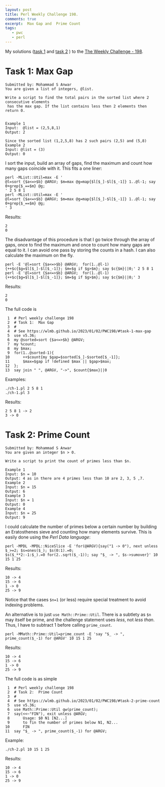 ```yaml
---
layout: post
title: Perl Weekly Challenge 198.
comments: true
excerpt:  Max Gap and  Prime Count
tags:
   - pwc
   - perl
---
```


My solutions
([task 1](https://github.com/wlmb/perlweeklychallenge-club/blob/master/challenge-198/wlmb/perl/ch-1.pl)
and
[task 2](https://github.com/wlmb/perlweeklychallenge-club/blob/master/challenge-198/wlmb/perl/ch-2.pl)
)
to the  [The Weekly Challenge - 198](https://theweeklychallenge.org/blog/perl-weekly-challenge-198).


# Task 1: Max Gap

    Submitted by: Mohammad S Anwar
    You are given a list of integers, @list.

    Write a script to find the total pairs in the sorted list where 2 consecutive elements
     has the max gap. If the list contains less then 2 elements then return 0.


    Example 1
    Input:  @list = (2,5,8,1)
    Output: 2

    Since the sorted list (1,2,5,8) has 2 such pairs (2,5) and (5,8)
    Example 2
    Input: @list = (3)
    Output: 0

I sort the input, build an array of gaps, find the maximum and count
how many gaps coincide with it. This fits a one liner:

    perl -MList::Util=max -E '
    @l=sort {$a<=>$b} @ARGV; $m=max @g=map{$l[$_]-$l[$_-1]} 1..@l-1; say 0+grep{$_==$m} @g;
    ' 2 5 8 1
    perl -MList::Util=max -E '
    @l=sort {$a<=>$b} @ARGV; $m=max @g=map{$l[$_]-$l[$_-1]} 1..@l-1; say 0+grep{$_==$m} @g;
    ' 3

Results:

    2
    0

The disadvantage of this procedure is that I go twice through the
array of gaps, once to find the maximum and once to count how many
gaps are equal to it. I can avoid one pass by storing the counts in a hash.
I can also calculate the maximum on the fly.

    perl -E '@l=sort {$a<=>$b} @ARGV;  for(1..@l-1){++$c{$g=$l[$_]-$l[$_-1]}; $m=$g if $g>$m}; say $c{$m}||0;' 2 5 8 1
    perl -E '@l=sort {$a<=>$b} @ARGV;  for(1..@l-1){++$c{$g=$l[$_]-$l[$_-1]}; $m=$g if $g>$m}; say $c{$m}||0;' 3

Results:

    2
    0

The full code is

     1  # Perl weekly challenge 198
     2  # Task 1:  Max Gap
     3  #
     4  # See https://wlmb.github.io/2023/01/02/PWC198/#task-1-max-gap
     5  use v5.36;
     6  my @sorted=sort {$a<=>$b} @ARGV;
     7  my %count;
     8  my $max;
     9  for(1..@sorted-1){
    10      ++$count{my $gap=$sorted[$_]-$sorted[$_-1]};
    11      $max=$gap if !defined $max || $gap>$max;
    12  };
    13  say join " ", @ARGV, "->", $count{$max}||0

Examples:

    ./ch-1.pl 2 5 8 1
    ./ch-1.pl 3

Results:

    2 5 8 1 -> 2
    3 -> 0


# Task 2: Prime Count

    Submitted by: Mohammad S Anwar
    You are given an integer $n > 0.

    Write a script to print the count of primes less than $n.

    Example 1
    Input: $n = 10
    Output: 4 as in there are 4 primes less than 10 are 2, 3, 5 ,7.
    Example 2
    Input: $n = 15
    Output: 6
    Example 3
    Input: $n = 1
    Output: 0
    Example 4
    Input: $n = 25
    Output: 9

I could calculate the number of primes below a certain number
by building an Eratosthenes
sieve and counting how many elements survive. This is easily done
using the *Perl Data language*:

    perl -MPDL -MPDL::NiceSlice -E 'for(@ARGV){say("1 -> 0"), next unless $_>=2; $s=ones($_); $s(0:1).=0;
    $s($_**2:-1:$_).=0 for(2..sqrt($_-1)); say "$_ -> ", $s->sumover}' 10 15 1 25

Results:

    10 -> 4
    15 -> 6
    1 -> 0
    25 -> 9

Notice that the cases `$n=1` (or less) require special treatment to
avoid indexing problems.

An alternative is to just `use Math::Prime::Util`. There is a subtlety as `$n`
may itself be prime, and the challenge statement uses *less*, not *less
than*. Thus, I have to subtract 1 before calling `prime_count`.

    perl -MMath::Prime::Util=prime_count -E 'say "$_ -> ", prime_count($_-1) for @ARGV' 10 15 1 25

Results:

    10 -> 4
    15 -> 6
    1 -> 0
    25 -> 9

The full code is as simple

     1  # Perl weekly challenge 198
     2  # Task 2:  Prime Count
     3  #
     4  # See https://wlmb.github.io/2023/01/02/PWC198/#task-2-prime-count
     5  use v5.36;
     6  use Math::Prime::Util qw(prime_count);
     7  say(<<~"FIN"), exit unless @ARGV;
     8      Usage: $0 N1 [N2...]
     9      to fin the number of primes below N1, N2...
    10      FIN
    11  say "$_ -> ", prime_count($_-1) for @ARGV;

Example:

    ./ch-2.pl 10 15 1 25

Results:

    10 -> 4
    15 -> 6
    1 -> 0
    25 -> 9
